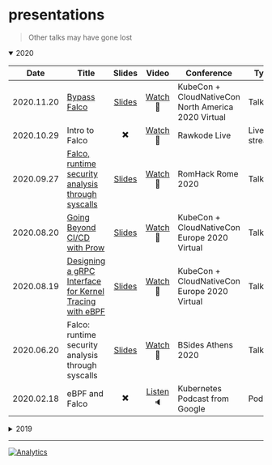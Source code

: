 # presentations

> Other talks may have gone lost

<details open><summary>2020</summary>
<p>

| Date       | Title                                                                                                    |                                               Slides                                               |                              Video                              | Conference                                          | Type        |
| ---------- | -------------------------------------------------------------------------------------------------------- | :------------------------------------------------------------------------------------------------: | :-------------------------------------------------------------: | --------------------------------------------------- | ----------- |
| 2020.11.20 | [Bypass Falco](https://sched.co/ekE4)                                                                    |                      [Slides](2020/11/20/kubecon-na/bypass-falco/slides.pdf)                       | [Watch](https://bit.ly/bypass-falco-kubecon-na-2020-yt) :vhs:                                                               | KubeCon + CloudNativeCon North America 2020 Virtual | Talk        |
| 2020.10.29 | Intro to Falco                                                                                           |                                      :heavy_multiplication_x:                                      |           [Watch](https://youtu.be/4jJaDf6BYJQ) :vhs:           | Rawkode Live                                        | Live stream |
| 2020.09.27 | [Falco, runtime security analysis through syscalls](https://2020.romhack.io/speakers-2020.html#didonato) |      [Slides](2020/09/27/romhack/falco-runtime-security-analysis-through-syscalls/slides.pdf)      |    [Watch](https://bit.ly/romhack-2020-leodido-falco) :vhs:     | RomHack Rome 2020                                   | Talk        |
| 2020.08.20 | [Going Beyond CI/CD with Prow](https://sched.co/ZenU)                                                    |               [Slides](2020/08/20/kubecon-eu/going-beyond-cicd-with-prow/slides.pdf)               |   [Watch](https://bit.ly/kubecon-eu-2020-prow-leodido) :vhs:    | KubeCon + CloudNativeCon Europe 2020 Virtual        | Talk        |
| 2020.08.19 | [Designing a gRPC Interface for Kernel Tracing with eBPF](https://sched.co/Zexb)                         | [Slides](2020/08/19/kubecon-eu/designing-a-grpc-interface-for-kernel-tracing-with-ebpf/slides.pdf) | [Watch](https://bit.ly/kubecon-eu-2020-grpc-ebpf-leodido) :vhs: | KubeCon + CloudNativeCon Europe 2020 Virtual        | Talk        |
| 2020.06.20 | Falco: runtime security analysis through syscalls                                                        |   [Slides](2020/06/20/bsides-athens/falco-runtime-security-analysis-through-syscalls/slides.pdf)   |  [Watch](https://bit.ly/bsides-athens-leodido-falco-yt) :vhs:   | BSides Athens 2020                                  | Talk        |
| 2020.02.18 | eBPF and Falco                                                                                           |                                      :heavy_multiplication_x:                                      |   [Listen](http://bit.ly/k8s-falco-leodido-podcast) :speaker:   | Kubernetes Podcast from Google                      | Podcast     |

</p>
</details>

<details><summary>2019</summary>
<p>
TBD
</p>
</details>

---

[![Analytics](https://ga-beacon.appspot.com/UA-49657176-1/presentations?flat)](https://github.com/igrigorik/ga-beacon)
